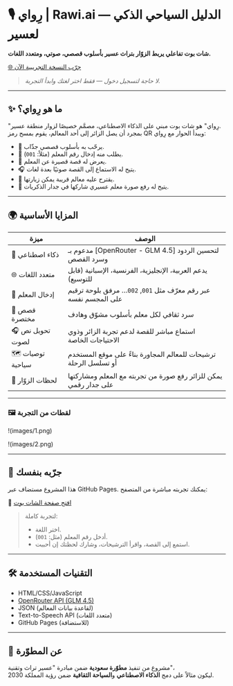 # 🎙️ رِواي | Rawi.ai — الدليل السياحي الذكي لعسير

**شات بوت تفاعلي يربط الزوّار بتراث عسير بأسلوب قصصي، صوتي، ومتعدد اللغات.**

[🌐 جرّب النسخة التجريبية الآن](https://yara-gimu.github.io/Asser_ChatBot/)  
> *لا حاجة لتسجيل دخول — فقط اختر لغتك وابدأ التجربة.*

---

## ✨ ما هو رِواي؟

"رِواي" هو شات بوت مبني على الذكاء الاصطناعي، مصمَّم خصيصًا لزوار منطقة عسير.  
بمجرد أن يصل الزائر إلى أحد المعالم، يقوم بمسح رمز QR ويبدأ الحوار مع رِواي:

- 👋 يرحّب به بأسلوب قصصي جذّاب.
- 🔢 يطلب منه إدخال رقم المعلم (مثلاً: `001`).
- 📜 يعرض له قصة قصيرة عن المعلم.
- 🎧 يتيح له الاستماع إلى القصة صوتيًا بعدة لغات.
- 📍 يقترح عليه معالم قريبة يمكن زيارتها.
- 📸 يتيح له رفع صورة معلم عسيري شاركها في جدار الذكريات.

---

## 🌍 المزايا الأساسية

| ميزة              | الوصف                                                                 |
|------------------|------------------------------------------------------------------------|
| 🧠 ذكاء اصطناعي    | مدعوم بـ [OpenRouter - GLM 4.5] لتحسين الردود وسرد القصص               |
| 🌐 متعدد اللغات     | يدعم العربية، الإنجليزية، الفرنسية، الإسبانية (قابل للتوسيع)            |
| 🔢 إدخال المعلم     | عبر رقم معرّف مثل `001`, `002`… مرفق بلوحة ترقيم على المجسم نفسه       |
| 📖 قصص مختصرة      | سرد ثقافي لكل معلم بأسلوب مشوّق وهادف                                   |
| 🎧 تحويل نص لصوت    | استماع مباشر للقصة لدعم تجربة الزائر وذوي الاحتياجات الخاصة            |
| 🗺️ توصيات سياحية   | ترشيحات للمعالم المجاورة بناءً على موقع المستخدم أو تسلسل الرحلة       |
| 📸 لحظات الزوّار    | يمكن للزائر رفع صورة من تجربته مع المعلم ومشاركتها على جدار رقمي       |

---

### 🖼️ لقطات من التجربة

!(images/1.png)

!(images/2.png)

---

## 🧪 جرّبه بنفسك

هذا المشروع مستضاف عبر GitHub Pages. يمكنك تجربته مباشرة من المتصفح:

🔗 [افتح صفحة الشات بوت](https://yara-gimu.github.io/Asser_ChatBot/)

> لتجربة كاملة:  
> - اختر اللغة.  
> - أدخل رقم المعلم (مثل: `001`).  
> - استمع إلى القصة، واقرأ الترشيحات، وشارك لحظتك إن أحببت.

---

## 🛠️ التقنيات المستخدمة

- HTML/CSS/JavaScript
- [OpenRouter API (GLM 4.5)](https://openrouter.ai/)
- JSON (لقاعدة بيانات المعالم)
- Text-to-Speech API (متعدد اللغات)
- GitHub Pages (للاستضافة)

---


## 👤 عن المطوّرة

مشروع من تنفيذ **مطوّرة سعودية** ضمن مبادرة "عسير تراث وتقنية"،  
ليكون مثالاً على دمج **الذكاء الاصطناعي** و**السياحة الثقافية** ضمن رؤية المملكة 2030.
